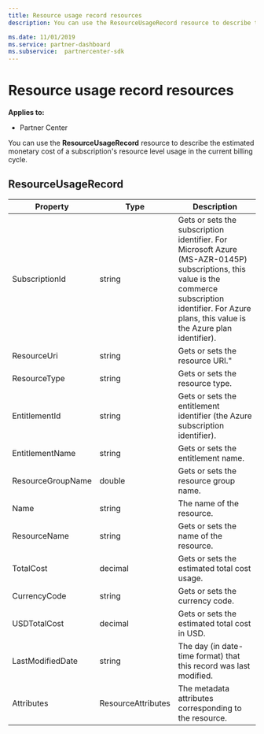 ```yaml
---
title: Resource usage record resources
description: You can use the ResourceUsageRecord resource to describe the estimated monetary cost of a subscription's resource level usage in the current billing cycle.

ms.date: 11/01/2019
ms.service: partner-dashboard
ms.subservice:  partnercenter-sdk
---
```


# Resource usage record resources

**Applies to:**

- Partner Center

You can use the **ResourceUsageRecord** resource to describe the estimated monetary cost of a subscription's resource level usage in the current billing cycle.

## ResourceUsageRecord

| Property          | Type               | Description                                                                                                                                                                                                |
|-------------------|--------------------|------------------------------------------------------------------------------------------------------------------------------------------------------------------------------------------------------------|
| SubscriptionId    | string             | Gets or sets the subscription identifier. For Microsoft Azure (MS-AZR-0145P) subscriptions, this value is the commerce subscription identifier. For Azure plans, this value is the Azure plan identifier). |
| ResourceUri       | string             | Gets or sets the resource URI."                                                                                                                                                                            |
| ResourceType      | string             | Gets or sets the resource type.                                                                                                                                                                            |
| EntitlementId     | string             | Gets or sets the entitlement identifier (the Azure subscription identifier).                                                                                                                               |
| EntitlementName   | string             | Gets or sets the entitlement name.                                                                                                                                                                         |
| ResourceGroupName | double             | Gets or sets the resource group name.                                                                                                                                                                      |
| Name              | string             | The name of the resource.                                                                                                                                                                                  |
| ResourceName      | string             | Gets or sets the name of the resource.                                                                                                                                                                     |
| TotalCost         | decimal            | Gets or sets the estimated total cost usage.                                                                                                                                                               |
| CurrencyCode      | string             | Gets or sets the currency code.                                                                                                                                                                            |
| USDTotalCost      | decimal            | Gets or sets the estimated total cost in USD.                                                                                                                                                              |
| LastModifiedDate  | string             | The day (in date-time format) that this record was last modified.                                                                                                                                          |
| Attributes        | ResourceAttributes | The metadata attributes corresponding to the resource.                                                                                                                                                     |
